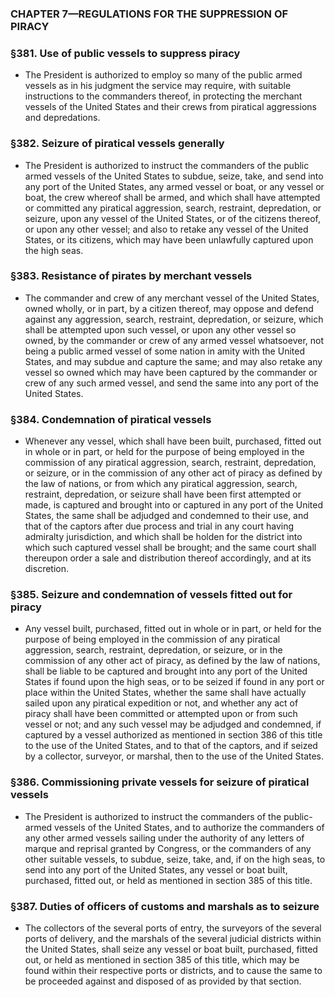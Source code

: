 ### **CHAPTER 7—REGULATIONS FOR THE SUPPRESSION OF PIRACY**

### §381. Use of public vessels to suppress piracy
* The President is authorized to employ so many of the public armed vessels as in his judgment the service may require, with suitable instructions to the commanders thereof, in protecting the merchant vessels of the United States and their crews from piratical aggressions and depredations.

### §382. Seizure of piratical vessels generally
* The President is authorized to instruct the commanders of the public armed vessels of the United States to subdue, seize, take, and send into any port of the United States, any armed vessel or boat, or any vessel or boat, the crew whereof shall be armed, and which shall have attempted or committed any piratical aggression, search, restraint, depredation, or seizure, upon any vessel of the United States, or of the citizens thereof, or upon any other vessel; and also to retake any vessel of the United States, or its citizens, which may have been unlawfully captured upon the high seas.

### §383. Resistance of pirates by merchant vessels
* The commander and crew of any merchant vessel of the United States, owned wholly, or in part, by a citizen thereof, may oppose and defend against any aggression, search, restraint, depredation, or seizure, which shall be attempted upon such vessel, or upon any other vessel so owned, by the commander or crew of any armed vessel whatsoever, not being a public armed vessel of some nation in amity with the United States, and may subdue and capture the same; and may also retake any vessel so owned which may have been captured by the commander or crew of any such armed vessel, and send the same into any port of the United States.

### §384. Condemnation of piratical vessels
* Whenever any vessel, which shall have been built, purchased, fitted out in whole or in part, or held for the purpose of being employed in the commission of any piratical aggression, search, restraint, depredation, or seizure, or in the commission of any other act of piracy as defined by the law of nations, or from which any piratical aggression, search, restraint, depredation, or seizure shall have been first attempted or made, is captured and brought into or captured in any port of the United States, the same shall be adjudged and condemned to their use, and that of the captors after due process and trial in any court having admiralty jurisdiction, and which shall be holden for the district into which such captured vessel shall be brought; and the same court shall thereupon order a sale and distribution thereof accordingly, and at its discretion.

### §385. Seizure and condemnation of vessels fitted out for piracy
* Any vessel built, purchased, fitted out in whole or in part, or held for the purpose of being employed in the commission of any piratical aggression, search, restraint, depredation, or seizure, or in the commission of any other act of piracy, as defined by the law of nations, shall be liable to be captured and brought into any port of the United States if found upon the high seas, or to be seized if found in any port or place within the United States, whether the same shall have actually sailed upon any piratical expedition or not, and whether any act of piracy shall have been committed or attempted upon or from such vessel or not; and any such vessel may be adjudged and condemned, if captured by a vessel authorized as mentioned in section 386 of this title to the use of the United States, and to that of the captors, and if seized by a collector, surveyor, or marshal, then to the use of the United States.

### §386. Commissioning private vessels for seizure of piratical vessels
* The President is authorized to instruct the commanders of the public-armed vessels of the United States, and to authorize the commanders of any other armed vessels sailing under the authority of any letters of marque and reprisal granted by Congress, or the commanders of any other suitable vessels, to subdue, seize, take, and, if on the high seas, to send into any port of the United States, any vessel or boat built, purchased, fitted out, or held as mentioned in section 385 of this title.

### §387. Duties of officers of customs and marshals as to seizure
* The collectors of the several ports of entry, the surveyors of the several ports of delivery, and the marshals of the several judicial districts within the United States, shall seize any vessel or boat built, purchased, fitted out, or held as mentioned in section 385 of this title, which may be found within their respective ports or districts, and to cause the same to be proceeded against and disposed of as provided by that section.